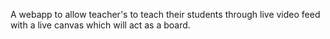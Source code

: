 A webapp to allow teacher's to teach their students through live video feed with a live canvas which will act as a board.